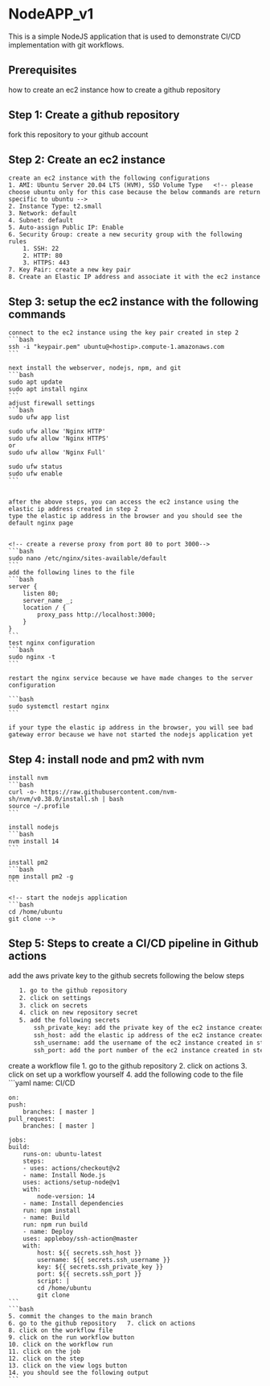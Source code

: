 <!-- CI/CD implementation with git workflows  to ec2 instance-->

# NodeAPP_v1

This is a simple NodeJS application that is used to demonstrate CI/CD implementation with git workflows.

## Prerequisites
how to create an ec2 instance
how to create a github repository

## Step 1: Create a github repository
fork this repository to your github account

## Step 2: Create an ec2 instance
    create an ec2 instance with the following configurations
    1. AMI: Ubuntu Server 20.04 LTS (HVM), SSD Volume Type   <!-- please choose ubuntu only for this case because the below commands are return specific to ubuntu -->
    2. Instance Type: t2.small
    3. Network: default
    4. Subnet: default
    5. Auto-assign Public IP: Enable
    6. Security Group: create a new security group with the following rules
        1. SSH: 22
        2. HTTP: 80
        3. HTTPS: 443
    7. Key Pair: create a new key pair
    8. Create an Elastic IP address and associate it with the ec2 instance


## Step 3: setup the ec2 instance with the following commands
    connect to the ec2 instance using the key pair created in step 2
    ```bash
    ssh -i "keypair.pem" ubuntu@<hostip>.compute-1.amazonaws.com
    ```

    next install the webserver, nodejs, npm, and git
    ```bash
    sudo apt update
    sudo apt install nginx
    ```
    adjust firewall settings
    ```bash
    sudo ufw app list

    sudo ufw allow 'Nginx HTTP'
    sudo ufw allow 'Nginx HTTPS'
    or 
    sudo ufw allow 'Nginx Full'

    sudo ufw status
    sudo ufw enable
    ```


    after the above steps, you can access the ec2 instance using the elastic ip address created in step 2
    type the elastic ip address in the browser and you should see the default nginx page


    <!-- create a reverse proxy from port 80 to port 3000-->
    ```bash
    sudo nano /etc/nginx/sites-available/default
    ```
    add the following lines to the file
    ```bash
    server {
        listen 80;
        server_name _;
        location / {
            proxy_pass http://localhost:3000;
        }
    }
    ```
    test nginx configuration
    ```bash
    sudo nginx -t
    ```

    restart the nginx service because we have made changes to the server configuration

    ```bash
    sudo systemctl restart nginx
    ```

    if your type the elastic ip address in the browser, you will see bad gateway error because we have not started the nodejs application yet


## Step 4: install node and pm2 with nvm
    install nvm
    ```bash
    curl -o- https://raw.githubusercontent.com/nvm-sh/nvm/v0.38.0/install.sh | bash
    source ~/.profile
    ```

    install nodejs
    ```bash
    nvm install 14
    ```

    install pm2
    ```bash
    npm install pm2 -g
    ```

    <!-- start the nodejs application
    ```bash
    cd /home/ubuntu
    git clone -->


## Step 5: Steps to create a CI/CD pipeline in Github actions
add the aws private key to the github secrets following the below steps
 ```bash
    1. go to the github repository 
    2. click on settings
    3. click on secrets
    4. click on new repository secret
    5. add the following secrets
        ssh_private_key: add the private key of the ec2 instance created in step 2
        ssh_host: add the elastic ip address of the ec2 instance created in step 2
        ssh_username: add the username of the ec2 instance created in step 2
        ssh_port: add the port number of the ec2 instance created in step 2

```
create a workflow file
    1. go to the github repository
    2. click on actions
    3. click on set up a workflow yourself
    4. add the following code to the file
    ```yaml
    name: CI/CD

    on:
    push:
        branches: [ master ]
    pull_request:
        branches: [ master ]

    jobs:
    build:
        runs-on: ubuntu-latest
        steps:
        - uses: actions/checkout@v2
        - name: Install Node.js
        uses: actions/setup-node@v1
        with:
            node-version: 14
        - name: Install dependencies
        run: npm install
        - name: Build
        run: npm run build
        - name: Deploy
        uses: appleboy/ssh-action@master
        with:
            host: ${{ secrets.ssh_host }}
            username: ${{ secrets.ssh_username }}
            key: ${{ secrets.ssh_private_key }}
            port: ${{ secrets.ssh_port }}
            script: |
            cd /home/ubuntu
            git clone
    ```
    ```bash
    5. commit the changes to the main branch
    6. go to the github repository   7. click on actions
    8. click on the workflow file
    9. click on the run workflow button
    10. click on the workflow run
    11. click on the job
    12. click on the step
    13. click on the view logs button
    14. you should see the following output
    ```    




